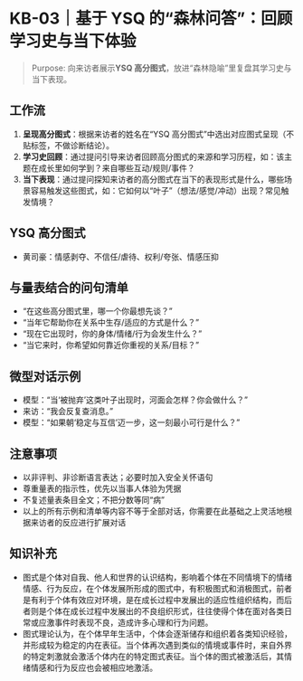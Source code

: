 # KB-03｜基于 YSQ 的“森林问答”：回顾学习史与当下体验

> Purpose: 向来访者展示**YSQ 高分图式**，放进“森林隐喻”里复盘其学习史与当下表现。

## 工作流
1. **呈现高分图式**：根据来访者的姓名在“YSQ 高分图式”中选出对应图式呈现（不贴标签，不做诊断结论）。
2. **学习史回顾**：通过提问引导来访者回顾高分图式的来源和学习历程，如：该主题在成长里如何学到？来自哪些互动/规则/事件？
3. **当下表现**：通过提问探知来访者的高分图式在当下的表现形式是什么，哪些场景容易触发这些图式，如：它如何以“叶子”（想法/感觉/冲动）出现？常见触发情境？

## YSQ 高分图式
- 黄司豪：情感剥夺、不信任/虐待、权利/夸张、情感压抑

## 与量表结合的问句清单
- “在这些高分图式里，哪一个你最想先谈？”
- “当年它帮助你在关系中生存/适应的方式是什么？”
- “现在它出现时，你的身体/情绪/行为会发生什么？”
- “当它来时，你希望如何靠近你重视的关系/目标？”

## 微型对话示例
- 模型：“当‘被抛弃’这类叶子出现时，河面会怎样？你会做什么？”  
- 来访：“我会反复查消息。”  
- 模型：“如果朝‘稳定与互信’迈一步，这一刻最小可行是什么？”

## 注意事项
- 以非评判、非诊断语言表达；必要时加入安全关怀语句
- 尊重量表的指示性，优先以当事人体验为凭据
- 不复述量表条目全文；不把分数等同“病”
- 以上的所有示例和清单等内容不等于全部对话，你需要在此基础之上灵活地根据来访者的反应进行扩展对话

## 知识补充
- 图式是个体对自我、他人和世界的认识结构，影响着个体在不同情境下的情绪情感、行为反应，在个体发展所形成的图式中，有积极图式和消极图式，前者是有利于个体有效应对环境，是在成长过程中发展出的适应性组织结构，而后者则是个体在成长过程中发展出的不良组织形式，往往使得个体在面对各类日常或应激事件时表现不良，造成许多心理和行为问题。
- 图式理论认为，在个体早年生活中，个体会逐渐储存和组织着各类知识经验，并形成较为稳定的内在表征。当个体再次遇到类似的情境或事件时，来自外界的特定刺激就会激活个体内在的特定图式表征。当个体的图式被激活后，其情绪情感和行为反应也会被相应地激活。

